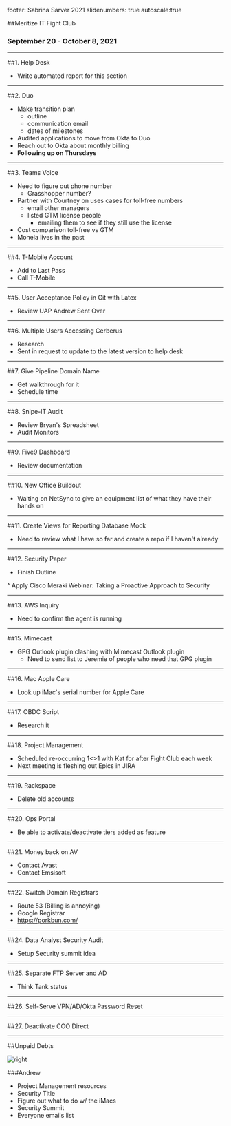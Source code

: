 footer: Sabrina Sarver 2021
slidenumbers: true
autoscale:true

##Meritize IT Fight Club
### September 20 - October 8, 2021

---

##1. Help Desk
- Write automated report for this section

---

##2. Duo

- Make transition plan
  - outline
  - communication email
  - dates of milestones
- Audited applications to move from Okta to Duo
- Reach out to Okta about monthly billing
- **Following up on Thursdays**

---

##3. Teams Voice
- Need to figure out phone number
    - Grasshopper number?
- Partner with Courtney on uses cases for toll-free numbers
    - email other managers
    - listed GTM license people
      - emailing them to see if they still use the license
- Cost comparison toll-free vs GTM
- Mohela lives in the past

---

##4. T-Mobile Account
- Add to Last Pass
- Call T-Mobile

---

##5. User Acceptance Policy in Git with Latex
- Review UAP Andrew Sent Over

---

##6. Multiple Users Accessing Cerberus
- Research
- Sent in request to update to the latest version to help desk

---

##7. Give Pipeline Domain Name
- Get walkthrough for it
- Schedule time

---

##8. Snipe-IT Audit
- Review Bryan's Spreadsheet
- Audit Monitors

---

##9. Five9 Dashboard
- Review documentation

---

##10. New Office Buildout
- Waiting on NetSync to give an equipment list of what they have their hands on

---

##11. Create Views for Reporting Database Mock
- Need to review what I have so far and create a repo if I haven't already

---

##12. Security Paper
- Finish Outline

^ Apply Cisco Meraki Webinar: Taking a Proactive Approach to Security

---

##13. AWS Inquiry
- Need to confirm the agent is running

---

##15. Mimecast
- GPG Outlook plugin clashing with Mimecast Outlook plugin
  - Need to send list to Jeremie of people who need that GPG plugin

---

##16. Mac Apple Care
- Look up iMac's serial number for Apple Care

---

##17. OBDC Script
- Research it

---

##18. Project Management
- Scheduled re-occurring 1<>1 with Kat for after Fight Club each week
- Next meeting is fleshing out Epics in JIRA

---

##19. Rackspace
- Delete old accounts

---

##20. Ops Portal
- Be able to activate/deactivate tiers added as feature

---

##21. Money back on AV
- Contact Avast
- Contact Emsisoft

---

##22. Switch Domain Registrars
- Route 53 (Billing is annoying)
- Google Registrar
- https://porkbun.com/

---

##24. Data Analyst Security Audit

- Setup Security summit idea

---

##25. Separate FTP Server and AD

- Think Tank status

---

##26. Self-Serve VPN/AD/Okta Password Reset



---

##27. Deactivate COO Direct

---

##Unpaid Debts

![right](https://i.imgur.com/qsNlN7E.jpg)

###Andrew
- Project Management resources
- Security Title
- Figure out what to do w/ the iMacs
- Security Summit
- Everyone emails list